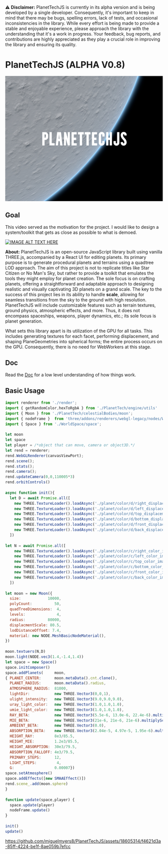 ⚠️ **Disclaimer:** PlanetTechJS is currently in its alpha version and is being developed by a single developer. Consequently, it's important to keep in mind that there may be bugs, spelling errors, lack of tests, and occasional inconsistencies in the library. While every effort is being made to provide a stable and enjoyable experience, please approach the library with the understanding that it's a work in progress. Your feedback, bug reports, and contributions are highly appreciated as they play a crucial role in improving the library and ensuring its quality.


# PlanetTechJS (ALPHA V0.8) 
<p align="center">
  <img src="./assets/readmeImg/logoPT.png" />
</p>

## Goal

This video served as the motivation for the project. I would like to design a system/toolkit that gets as close as possible to what is demoed.

[![IMAGE ALT TEXT HERE](https://img.youtube.com/vi/ksMQ4hYhfSA/0.jpg)](https://www.youtube.com/watch?v=ksMQ4hYhfSA)

**About:**
PlanetTechJS is an open-source JavaScript library built using vanilla THREE.js, accompanied by a React UI for editing planets. Its primary purpose is to generate procedural planets and terrains using a quadtree LOD approach. The aim of this project is not to replicate titles like Star Citizen or No Man's Sky, but rather to provide a toolkit that emulates the tools they might employ for planet creation. The sole focus is on crafting planets, offering a straightforward and adaptable approach to designing realistic and visually captivating 3D planets on a grand scale. The key to the success of this project lies in its ability to handle **scale**, allowing for seamless transitions from the sky to the ground with high resolution. PlanetTechJS will include customizable features such as terrain textures, ground physics, atmospheric effects, and more. Thus, it does not encompass spaceships, weapons, player dynamics, etc.; its sole focus is planet generation.

What sets this library apart is its utilization of the GPU for all tasks. This includes generating textures for each facet, performing displacement, and shaping PlaneGeometries into spherical forms; the entire process occurs on the GPU. Consequently, there is no need for WebWorkers at this stage.

## Doc
Read the [Doc](./DOC.md) for a low level understanding of how things work.


## Basic Usage
```javascript
import renderer from './render';
import { getRandomColor,hexToRgbA } from './PlanetTech/engine/utils'
import { Moon } from './PlanetTech/celestialBodies/moon';
import { nodeFrame }  from 'three/addons/renderers/webgl-legacy/nodes/WebGLNodes.js';
import { Space } from './WorldSpace/space';

let moon
let space 
let player = /*object that can move, camera or object3D.*/
let rend = renderer;
rend.WebGLRenderer(canvasViewPort);
rend.scene();
rend.stats();
rend.camera();
rend.updateCamera(0,0,110005*3)
rend.orbitControls()

async function init(){
  let D = await Promise.all([
    new THREE.TextureLoader().loadAsync('./planet/color/d/right_displacement_image.png'),
    new THREE.TextureLoader().loadAsync('./planet/color/d/left_displacement_image.png'),
    new THREE.TextureLoader().loadAsync('./planet/color/d/top_displacement_image.png'),
    new THREE.TextureLoader().loadAsync('./planet/color/d/bottom_displacement_image.png'),
    new THREE.TextureLoader().loadAsync('./planet/color/d/front_displacement_image.png'),
    new THREE.TextureLoader().loadAsync('./planet/color/d/back_displacement_image.png'),
  ])

let N = await Promise.all([
    new THREE.TextureLoader().loadAsync('./planet/color/c/right_color_image.png'),
    new THREE.TextureLoader().loadAsync('./planet/color/c/left_color_image.png'),
    new THREE.TextureLoader().loadAsync('./planet/color/c/top_color_image.png'),
    new THREE.TextureLoader().loadAsync('./planet/color/c/bottom_color_image.png'),
    new THREE.TextureLoader().loadAsync('./planet/color/c/front_color_image.png'),
    new THREE.TextureLoader().loadAsync('./planet/color/c/back_color_image.png'),
  ])

let moon = new Moon({
  size:            10000,
  polyCount:          50,
  quadTreeDimensions:  4,
  levels:              4,
  radius:          80000,
  displacmentScale: 80.5,
  lodDistanceOffset: 7.4,
  material: new NODE.MeshBasicNodeMaterial(),
})

moon.textuers(N,D)
moon.light(NODE.vec3(1.4,-1.4,1.4))
let space = new Space()
space.initComposer()
space.addPlanets(     moon,
{ PLANET_CENTER:      moon.metaData().cnt.clone(),
  PLANET_RADIUS:      moon.metaData().radius,
  ATMOSPHERE_RADIUS:  81000,
  lightDir:           new THREE.Vector3(0,0,1),
  ulight_intensity:   new THREE.Vector3(9.0,9.0,9.0),
  uray_light_color:   new THREE.Vector3(1.0,1.0,1.0),
  umie_light_color:   new THREE.Vector3(1.0,1.0,1.0),
  RAY_BETA:           new THREE.Vector3(5.5e-6, 13.0e-6, 22.4e-6).multiplyScalar(34.5),
  MIE_BETA:           new THREE.Vector3(21e-6, 21e-6, 21e-6).multiplyScalar(34.5),
  AMBIENT_BETA:       new THREE.Vector3(0.0),
  ABSORPTION_BETA:    new THREE.Vector3(2.04e-5, 4.97e-5, 1.95e-6).multiplyScalar(79.5),
  HEIGHT_RAY:         8e3/85.5,
  HEIGHT_MIE:         1.2e3/85.5,
  HEIGHT_ABSORPTION:  30e3/79.5,
  ABSORPTION_FALLOFF: 4e3/79.5,
  PRIMARY_STEPS:      12,
  LIGHT_STEPS:         4,
  G:                  0.00007})
space.setAtmosphere()
space.addEffects([new SMAAEffect()])
rend.scene_.add(moon.sphere)
}

function update(space,player) {
  space.update(player)
  nodeFrame.update()
}

init()
update()
```
https://github.com/miguelmyers8/PlanetTechJS/assets/18605314/f4621d3a-85ff-4224-be1f-8ae059b7efcc

